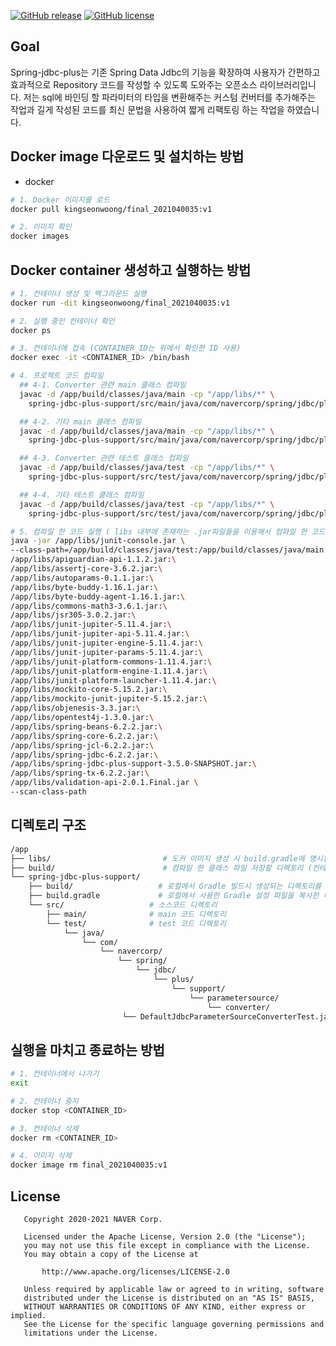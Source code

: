 [![GitHub release](https://img.shields.io/github/v/release/naver/spring-jdbc-plus.svg)](https://img.shields.io/github/v/release/naver/spring-jdbc-plus.svg?include_prereleases)
[![GitHub license](https://img.shields.io/github/license/naver/spring-jdbc-plus.svg)](https://github.com/naver/spring-jdbc-plus.js/blob/master/LICENSE)

## Goal
 Spring-jdbc-plus는 기존 Spring Data Jdbc의 기능을 확장하여 사용자가 간편하고 효과적으로 Repository 코드를 작성할 수 있도록 도와주는 오픈소스 라이브러리입니다.
 저는 sql에 바인딩 할 파라미터의 타입을 변환해주는 커스텀 컨버터를 추가해주는 작업과 길게 작성된 코드를 최신 문법을 사용하여 짧게 리팩토링 하는 작업을 하였습니다.

## Docker image 다운로드 및 설치하는 방법
* docker
```bash
# 1. Docker 이미지를 로드
docker pull kingseonwoong/final_2021040035:v1

# 2. 이미지 확인
docker images
```

## Docker container 생성하고 실행하는 방법
```bash
# 1. 컨테이너 생성 및 백그라운드 실행
docker run -dit kingseonwoong/final_2021040035:v1

# 2. 실행 중인 컨테이너 확인
docker ps	

# 3. 컨테이너에 접속 (CONTAINER_ID는 위에서 확인한 ID 사용)
docker exec -it <CONTAINER_ID> /bin/bash

# 4. 프로젝트 코드 컴파일
  ## 4-1. Converter 관련 main 클래스 컴파일
  javac -d /app/build/classes/java/main -cp "/app/libs/*" \
    spring-jdbc-plus-support/src/main/java/com/navercorp/spring/jdbc/plus/support/parametersource/converter/*.java

  ## 4-2. 기타 main 클래스 컴파일
  javac -d /app/build/classes/java/main -cp "/app/libs/*" \
    spring-jdbc-plus-support/src/main/java/com/navercorp/spring/jdbc/plus/support/parametersource/*.java

  ## 4-3. Converter 관련 테스트 클래스 컴파일
  javac -d /app/build/classes/java/test -cp "/app/libs/*" \
    spring-jdbc-plus-support/src/test/java/com/navercorp/spring/jdbc/plus/support/parametersource/converter/*.java

  ## 4-4. 기타 테스트 클래스 컴파일
  javac -d /app/build/classes/java/test -cp "/app/libs/*" \
    spring-jdbc-plus-support/src/test/java/com/navercorp/spring/jdbc/plus/support/parametersource/*.java

# 5. 컴파일 한 코드 실행 ( libs 내부에 존재하는 .jar파일들을 이용해서 컴파일 한 코드 테스트 실행. *를 통해서 .jar 파일을 가져오는 것이 인식이 되지 않아서 모두 명시적으로 적어줌) 
java -jar /app/libs/junit-console.jar \
--class-path=/app/build/classes/java/test:/app/build/classes/java/main:\
/app/libs/apiguardian-api-1.1.2.jar:\
/app/libs/assertj-core-3.6.2.jar:\
/app/libs/autoparams-0.1.1.jar:\
/app/libs/byte-buddy-1.16.1.jar:\
/app/libs/byte-buddy-agent-1.16.1.jar:\
/app/libs/commons-math3-3.6.1.jar:\
/app/libs/jsr305-3.0.2.jar:\
/app/libs/junit-jupiter-5.11.4.jar:\
/app/libs/junit-jupiter-api-5.11.4.jar:\
/app/libs/junit-jupiter-engine-5.11.4.jar:\
/app/libs/junit-jupiter-params-5.11.4.jar:\
/app/libs/junit-platform-commons-1.11.4.jar:\
/app/libs/junit-platform-engine-1.11.4.jar:\
/app/libs/junit-platform-launcher-1.11.4.jar:\
/app/libs/mockito-core-5.15.2.jar:\
/app/libs/mockito-junit-jupiter-5.15.2.jar:\
/app/libs/objenesis-3.3.jar:\
/app/libs/opentest4j-1.3.0.jar:\
/app/libs/spring-beans-6.2.2.jar:\
/app/libs/spring-core-6.2.2.jar:\
/app/libs/spring-jcl-6.2.2.jar:\
/app/libs/spring-jdbc-6.2.2.jar:\
/app/libs/spring-jdbc-plus-support-3.5.0-SNAPSHOT.jar:\
/app/libs/spring-tx-6.2.2.jar:\
/app/libs/validation-api-2.0.1.Final.jar \
--scan-class-path
```

## 디렉토리 구조
``` bash
/app
├── libs/                         # 도커 이미지 생성 시 build.gradle에 명시된 외부 라이브러리 JAR들을 모두 저장한 디렉토리 (JUnit 포함) (컨테이너에서 사용)
├── build/                        # 컴파일 한 클래스 파일 저장할 디렉토리 (컨테이너에서 사용)
└── spring-jdbc-plus-support/
    ├── build/                   # 로컬에서 Gradle 빌드시 생성되는 디렉토리를 복사한 디렉토리 (컨테이너 내에선 사용 x)	
    ├── build.gradle             # 로컬에서 사용한 Gradle 설정 파일을 복사한 디렉토리 (컨테이너 내에선 사용 x)
    └── src/				   # 소스코드 디렉토리
        ├── main/ 			   # main 코드 디렉토리 
        └── test/			   # test 코드 디렉토리
            └── java/
                └── com/
                    └── navercorp/
                        └── spring/
                            └── jdbc/
                                └── plus/
                                    └── support/
                                        └── parametersource/
                                            └── converter/
						 └── DefaultJdbcParameterSourceConverterTest.java , UuidParameterTypeConverterTest, ...	# Converter를 테스트하는 코드
```

## 실행을 마치고 종료하는 방법
``` bash
# 1. 컨테이너에서 나가기
exit

# 2. 컨테이너 중지
docker stop <CONTAINER_ID>

# 3. 컨테이너 삭제 
docker rm <CONTAINER_ID>

# 4. 이미지 삭제
docker image rm final_2021040035:v1
```


## License

```
   Copyright 2020-2021 NAVER Corp.

   Licensed under the Apache License, Version 2.0 (the "License");
   you may not use this file except in compliance with the License.
   You may obtain a copy of the License at

       http://www.apache.org/licenses/LICENSE-2.0

   Unless required by applicable law or agreed to in writing, software
   distributed under the License is distributed on an "AS IS" BASIS,
   WITHOUT WARRANTIES OR CONDITIONS OF ANY KIND, either express or implied.
   See the License for the specific language governing permissions and
   limitations under the License.
```
